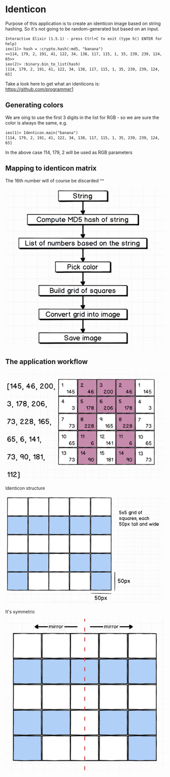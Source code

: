 # Identicon
Purpose of this application is to create an identicon image
based on string hashing. So it's not going to be random-generated but based on an input.

```
Interactive Elixir (1.5.1) - press Ctrl+C to exit (type h() ENTER for help)
iex(1)> hash = :crypto.hash(:md5, "banana")
<<114, 179, 2, 191, 41, 122, 34, 138, 117, 115, 1, 35, 239, 239, 124, 65>>
iex(2)> :binary.bin_to_list(hash)
[114, 179, 2, 191, 41, 122, 34, 138, 117, 115, 1, 35, 239, 239, 124, 65]
```
Take a look here to get what an identicons is: https://github.com/programmer1

## Generating colors
We are oing to use the first 3 digits in the list for RGB - so we are sure the color is always the same, e.g.

```
iex(1)> Identicon.main("banana")
[114, 179, 2, 191, 41, 122, 34, 138, 117, 115, 1, 35, 239, 239, 124, 65]
```
In the above case 114, 179, 2 will be used as RGB parameters

## Mapping to identicon matrix
The 16th number will of course be discarded ^^

![alt text](https://github.com/fgeraci-devops-zen/identicon/blob/master/Schermata%202017-08-17%20alle%2010.38.36.png)

## The application workflow

![alt text](https://github.com/fgeraci-devops-zen/identicon/blob/master/Schermata%202017-08-17%20alle%2011.18.55.png)

Identicon structure

![alt text](https://github.com/fgeraci-devops-zen/identicon/blob/master/Schermata%202017-08-17%20alle%2010.37.04.png)

It's symmetric

![alt text](https://github.com/fgeraci-devops-zen/identicon/blob/master/Schermata%202017-08-17%20alle%2010.37.26.png)
